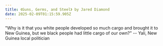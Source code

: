 ```yaml
---
title: 《Guns, Germs, and Steel》 by Jared Diamond
date: 2025-02-09T01:15:59.905Z
---
```


"Why is it that you white people developed so much cargo and brought it to New Guinea, but we black people had little cargo of our own?" -- Yali, New Guinea local politician 